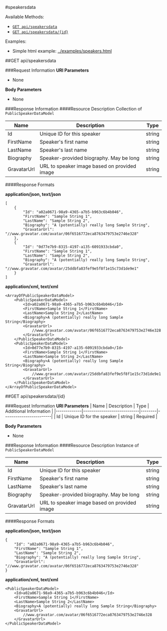 #speakersdata

Available Methods:

* [`GET api/speakersdata`](#get-apispeakersdata)
* [`GET api/speakersdata/{id}`](#get-apispeakersdataid)

Examples:
* Simple html example: [../examples/speakers.html](../examples/speakers.html)

##GET api/speakersdata

###Request Information
__URI Parameters__
* None

__Body Parameters__
* None

###Response Information
####Resource Description
Collection of `PublicSpeakerDataModel`

| Name        | Description                                  | Type   |
|-------------|----------------------------------------------|--------|
| Id          | Unique ID for this speaker                   | string |
| FirstName   | Speaker's first name                         | string | 
| LastName    | Speaker's last name                          | string |
| Biography   | Speaker-provided biography. May be long      | string |
| GravatarUrl | URL to speaker image based on provided image | string |

####Response Formats

__application/json, text/json__
```
[
    {
        "Id": "a02a0671-98a9-4365-a7b5-b963c6b4b046",
        "FirstName": "Sample String 1",
        "LastName": "Sample String 2",
        "Biography": "A (potentially) really long Sample String",
        "GravatarUrl": "//www.gravatar.com/avatar/06f6516772eca8763479753e2746e328"
    },
    {
        "Id": "0d77e7b9-8315-4197-a135-6091933cbda0",
        "FirstName": "Sample String 1",
        "LastName": "Sample String 2",
        "Biography": "A (potentially) really long Sample String",
        "GravatarUrl": "//www.gravatar.com/avatar/25ddbfa83fef9e5f8f1e15c73d1de9e1"
    }
]
```

__application/xml, text/xml__
```
<ArrayOfPublicSpeakerDataModel>
    <PublicSpeakerDataModel>
        <Id>a02a0671-98a9-4365-a7b5-b963c6b4b046</Id>
        <FirstName>Sample String 1</FirstName>
        <LastName>Sample String 2</LastName>
        <Biography>A (potentially) really long Sample String</Biography>
        <GravatarUrl>
            //www.gravatar.com/avatar/06f6516772eca8763479753e2746e328
        </GravatarUrl>
    </PublicSpeakerDataModel>
    <PublicSpeakerDataModel>
        <Id>0d77e7b9-8315-4197-a135-6091933cbda0</Id>
        <FirstName>Sample String 1</FirstName>
        <LastName>Sample String 2</LastName>
        <Biography>A (potentially) really long Sample String</Biography>
        <GravatarUrl>
            //www.gravatar.com/avatar/25ddbfa83fef9e5f8f1e15c73d1de9e1
        </GravatarUrl>
    </PublicSpeakerDataModel>
</ArrayOfPublicSpeakerDataModel>
```



##GET api/speakersdata/{id}

###Request Information
__URI Parameters__
| Name        | Description                | Type   | Additional Information |
|-------------|----------------------------|--------|------------------------|
| Id          | Unique ID for the speaker  | string | Required               |

__Body Parameters__
* None

###Response Information
####Resource Description
Instance of `PublicSpeakerDataModel`

| Name        | Description                                  | Type   |
|-------------|----------------------------------------------|--------|
| Id          | Unique ID for this speaker                   | string |
| FirstName   | Speaker's first name                         | string | 
| LastName    | Speaker's last name                          | string |
| Biography   | Speaker-provided biography. May be long      | string |
| GravatarUrl | URL to speaker image based on provided image | string |

####Response Formats

__application/json, text/json__
```
{
    "Id": "a02a0671-98a9-4365-a7b5-b963c6b4b046",
    "FirstName": "Sample String 1",
    "LastName": "Sample String 2",
    "Biography": "A (potentially) really long Sample String",
    "GravatarUrl": "//www.gravatar.com/avatar/06f6516772eca8763479753e2746e328"
}
```

__application/xml, text/xml__
```
<PublicSpeakerDataModel>
    <Id>a02a0671-98a9-4365-a7b5-b963c6b4b046</Id>
    <FirstName>Sample String 1</FirstName>
    <LastName>Sample String 2</LastName>
    <Biography>A (potentially) really long Sample String</Biography>
    <GravatarUrl>
        //www.gravatar.com/avatar/06f6516772eca8763479753e2746e328
    </GravatarUrl>
</PublicSpeakerDataModel>
```
